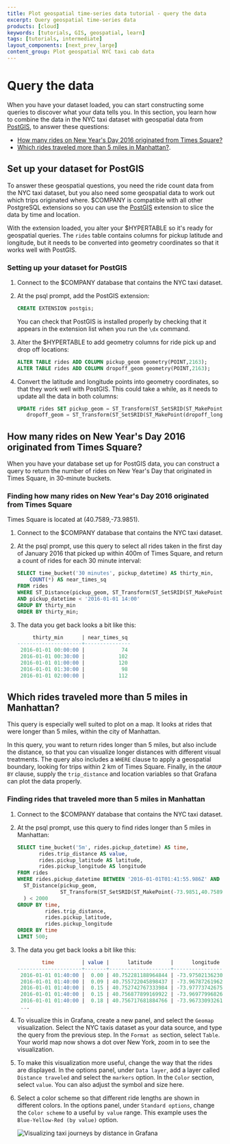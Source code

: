 ```yaml
---
title: Plot geospatial time-series data tutorial - query the data
excerpt: Query geospatial time-series data
products: [cloud]
keywords: [tutorials, GIS, geospatial, learn]
tags: [tutorials, intermediate]
layout_components: [next_prev_large]
content_group: Plot geospatial NYC taxi cab data
---
```


# Query the data

When you have your dataset loaded, you can start constructing some queries to
discover what your data tells you. In this section, you learn how to combine the
data in the NYC taxi dataset with geospatial data from [PostGIS][postgis], to
answer these questions:

*   [How many rides on New Year's Day 2016 originated from Times Square?](#how-many-rides-on-new-years-day-2016-originated-from-times-square)
*   [Which rides traveled more than 5 miles in Manhattan?](#which-rides-traveled-more-than-5-miles-in-manhattan).

## Set up your dataset for PostGIS

To answer these geospatial questions, you need the ride count data from the NYC
taxi dataset, but you also need some geospatial data to work out which trips
originated where. $COMPANY is compatible with all other PostgreSQL extensions
so you can use the [PostGIS][postgis] extension to slice the data by time and
location.

With the extension loaded, you alter your $HYPERTABLE so it's ready for geospatial
queries. The `rides` table contains columns for pickup latitude and longitude,
but it needs to be converted into geometry coordinates so that it works well
with PostGIS.

<Procedure>

### Setting up your dataset for PostGIS

1.  Connect to the $COMPANY database that contains the NYC taxi dataset.
1.  At the psql prompt, add the PostGIS extension:

    ```sql
    CREATE EXTENSION postgis;
    ```

    You can check that PostGIS is installed properly by checking that it appears
    in the extension list when you run the `\dx` command.
1.  Alter the $HYPERTABLE to add geometry columns for ride pick up and drop off
    locations:

    ```sql
    ALTER TABLE rides ADD COLUMN pickup_geom geometry(POINT,2163);
    ALTER TABLE rides ADD COLUMN dropoff_geom geometry(POINT,2163);
    ```

1.  Convert the latitude and longitude points into geometry coordinates, so that
    they work well with PostGIS. This could take a while, as it needs to update
    all the data in both columns:

    ```sql
    UPDATE rides SET pickup_geom = ST_Transform(ST_SetSRID(ST_MakePoint(pickup_longitude,pickup_latitude),4326),2163),
       dropoff_geom = ST_Transform(ST_SetSRID(ST_MakePoint(dropoff_longitude,dropoff_latitude),4326),2163);
    ```

</Procedure>

## How many rides on New Year's Day 2016 originated from Times Square?

When you have your database set up for PostGIS data, you can construct a query
to return the number of rides on New Year's Day that originated in Times Square,
in 30-minute buckets.

<Procedure>

### Finding how many rides on New Year's Day 2016 originated from Times Square

<Highlight type="note">
Times Square is located at (40.7589,-73.9851).
</Highlight>

1.  Connect to the $COMPANY database that contains the NYC taxi dataset.
1.  At the psql prompt, use this query to select all rides taken in the first
    day of January 2016 that picked up within 400m of Times Square, and return a
    count of rides for each 30 minute interval:

    ```sql
    SELECT time_bucket('30 minutes', pickup_datetime) AS thirty_min,
        COUNT(*) AS near_times_sq
    FROM rides
    WHERE ST_Distance(pickup_geom, ST_Transform(ST_SetSRID(ST_MakePoint(-73.9851,40.7589),4326),2163)) < 400
    AND pickup_datetime < '2016-01-01 14:00'
    GROUP BY thirty_min
    ORDER BY thirty_min;
    ```

1.  The data you get back looks a bit like this:

    ```sql
         thirty_min      | near_times_sq
    ---------------------+---------------
     2016-01-01 00:00:00 |            74
     2016-01-01 00:30:00 |           102
     2016-01-01 01:00:00 |           120
     2016-01-01 01:30:00 |            98
     2016-01-01 02:00:00 |           112
    ```

</Procedure>

## Which rides traveled more than 5 miles in Manhattan?

This query is especially well suited to plot on a map. It looks at
rides that were longer than 5 miles, within the city of Manhattan.

In this query, you want to return rides longer than 5 miles, but also include
the distance, so that you can visualize longer distances with different visual
treatments. The query also includes a `WHERE` clause to apply a geospatial
boundary, looking for trips within 2 km of Times Square. Finally, in the
`GROUP BY` clause, supply the `trip_distance` and location variables so that
Grafana can plot the data properly.

<Procedure>

### Finding rides that traveled more than 5 miles in Manhattan

1.  Connect to the $COMPANY database that contains the NYC taxi dataset.
1.  At the psql prompt, use this query to find rides longer than 5 miles in
    Manhattan:

    ```sql
    SELECT time_bucket('5m', rides.pickup_datetime) AS time,
           rides.trip_distance AS value,
           rides.pickup_latitude AS latitude,
           rides.pickup_longitude AS longitude
    FROM rides
    WHERE rides.pickup_datetime BETWEEN '2016-01-01T01:41:55.986Z' AND '2016-01-01T07:41:55.986Z' AND
      ST_Distance(pickup_geom,
                  ST_Transform(ST_SetSRID(ST_MakePoint(-73.9851,40.7589),4326),2163)
      ) < 2000
    GROUP BY time,
             rides.trip_distance,
             rides.pickup_latitude,
             rides.pickup_longitude
    ORDER BY time
    LIMIT 500;
    ```

1.  The data you get back looks a bit like this:

    ```sql
            time         | value |      latitude      |      longitude
    ---------------------+-------+--------------------+---------------------
     2016-01-01 01:40:00 |  0.00 | 40.752281188964844 | -73.975021362304688
     2016-01-01 01:40:00 |  0.09 | 40.755722045898437 | -73.967872619628906
     2016-01-01 01:40:00 |  0.15 | 40.752742767333984 | -73.977737426757813
     2016-01-01 01:40:00 |  0.15 | 40.756877899169922 | -73.969779968261719
     2016-01-01 01:40:00 |  0.18 | 40.756717681884766 | -73.967330932617188
     ...
    ```

1.  [](#)<Optional /> To visualize this in Grafana, create a new panel, and select the
    `Geomap` visualization. Select the NYC taxis dataset as your data source,
    and type the query from the previous step. In the `Format as` section,
    select `Table`. Your world map now shows a dot over New York, zoom in
    to see the visualization.
1.  [](#)<Optional /> To make this visualization more useful, change the way that the
    rides are displayed. In the options panel, under `Data layer`, add a layer
    called `Distance traveled` and select the `markers` option. In the `Color`
    section, select `value`. You can also adjust the symbol and size here.
1.  [](#)<Optional /> Select a color scheme so that different ride lengths are shown
    in different colors. In the options panel, under `Standard options`, change
    the `Color scheme` to a useful `by value` range. This example uses the
    `Blue-Yellow-Red (by value)` option.

    <img
    class="main-content__illustration"
    src="https://assets.timescale.com/docs/images/grafana-postgis.webp"
    width={1375} height={944}
    alt="Visualizing taxi journeys by distance in Grafana"
    />

</Procedure>

[postgis]: http://postgis.net/
